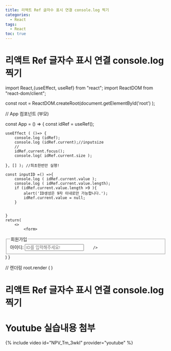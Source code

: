```yaml
---
title: 리액트 Ref 글자수 표시 연결 console.log 찍기
categories:
  - React
tags:
  - React
toc: true
---
```

# 리액트 Ref 글자수 표시 연결 console.log 찍기

import React,{useEffect, useRef} from "react";
import ReactDOM from "react-dom/client";

const root = ReactDOM.createRoot(document.getElementById('root') );

// App 컴포넌트 (부모)

const App = () => {
    const idRef = useRef();

    useEffect ( ()=> {
        console.log (idRef);
        console.log (idRef.current);//inputsize
        //
        idRef.current.focus();
        console.log( idRef.current.size );

    }, [] ); //최초한번만 실행!

    const inputID =() =>{
        console.log ( idRef.current.value );
        console.log ( idRef.current.value.length);
        if (idRef.current.value.length >9 ){
            alert('ID생성은 9자 이내로만 가능합니다.');
            idRef.current.value = null;
        }
        
    
    }
    return(
        <>
            <form>
<fieldset style={ { padding: '50px'}}>
    <legend>회원가입</legend>
    <label htmlFor="mid">아이디: </label>
    <input
        ref={ idRef}
        type='text'
        id='mid'
        placeholder= 'ID를 입력해주세요!'
        style={{ padding: '10px'}}
        autoComplete='off'
        onChange= {inputID}
      
        />
</fieldset>
            </form>
        </>
    )
}

// 렌더링
root.render (
    <App />
)

# 리액트 Ref 글자수 표시 연결 console.log 찍기
# Youtube 실습내용 첨부
{% include video id="NPV_Tm_3wkI" provider="youtube" %}
